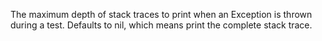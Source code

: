   The maximum depth of stack traces to print when an Exception
  is thrown during a test.  Defaults to nil, which means print the 
  complete stack trace.